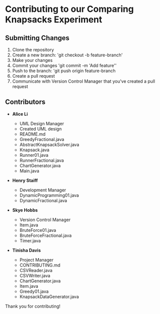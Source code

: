 # Contributing to our Comparing Knapsacks Experiment

## Submitting Changes
1. Clone the repository
2. Create a new branch: 'git checkout -b feature-branch'
3. Make your changes
4. Commit your changes 'git commit -m 'Add feature''
5. Push to the branch: 'git push origin feature-branch
6. Create a pull request
7. Communicate with Version Control Manager that you've created a pull request

## Contributors
- **Alice Li**
    - UML Design Manager
    - Created UML design
    - README.md
    - GreedyFractional.java
    - AbstractKnapsackSolver.java
    - Knapsack.java
    - Runner01.java
    - RunnerFractional.java
    - ChartGenerator.java
    - Main.java

- **Henry Staiff**
    - Development Manager
    - DynamicProgramming01.java
    - DynamicFractional.java

- **Skye Hobbs**
    - Version Control Manager
    - Item.java
    - BruteForce01.java
    - BruteForceFractional.java
    - Timer.java

- **Tinisha Davis**
    - Project Manager
    - CONTRIBUTING.md
    - CSVReader.java
    - CSVWriter.java
    - ChartGenerator.java
    - Item.java
    - Greedy01.java
    - KnapsackDataGenerator.java

Thank you for contributing! 